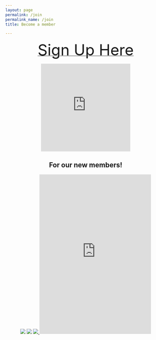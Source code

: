 ```yaml
---
layout: page
permalink: /join
permalink_name: /join
title: Become a member

---  
```

<div align=center> 

<a href="https://docs.google.com/forms/d/e/1FAIpQLSdV91eXEbDZfCWFyKeE5wnuFUpik6y-PnDBEQXm5_6wsd5qHg/viewform?usp=sf_link
"> <font size="+6">Sign Up Here</font></a>

<p align="center">
<iframe src="https://www.facebook.com/plugins/group.php?href=https%3A%2F%2Fwww.facebook.com%2Fgroups%2F255898304752976&width=280&show_metadata=false&appId=1101130734147933&height=275" width="280" height="275" style="border:none;overflow:hidden" scrolling="no" frameborder="0" allowfullscreen="true" allow="autoplay; clipboard-write; encrypted-media; picture-in-picture; web-share"></iframe> </p>
 
<p align="center"> <h2>For our new members!</h2></p>


<p align="center">
<img src="https://user-images.githubusercontent.com/91146114/134955009-f5a38e62-ccf4-4b22-ab0d-ff6cf41b1200.png">
<img src="https://user-images.githubusercontent.com/91146114/134959847-ef0c9975-3230-4660-811f-61655b4b5ca2.png">
<a href="https://discord.gg/8jZvYtcgmZ">
<img src="https://user-images.githubusercontent.com/91146114/134961296-e5963c6d-d351-4f0d-b521-aafe9f384dda.gif">
  </a>

<iframe src="https://discord.com/widget?id=888511925112172544&theme=dark" width="350" height="500" allowtransparency="true" frameborder="0" sandbox="allow-popups allow-popups-to-escape-sandbox allow-same-origin allow-scripts"></iframe>
</p>



  
</div>
